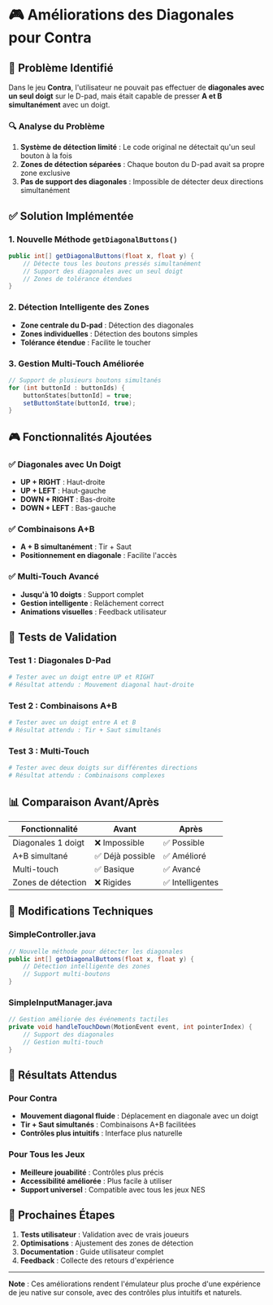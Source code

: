 # 🎮 Améliorations des Diagonales pour Contra

## 🎯 Problème Identifié

Dans le jeu **Contra**, l'utilisateur ne pouvait pas effectuer de **diagonales avec un seul doigt** sur le D-pad, mais était capable de presser **A et B simultanément** avec un doigt.

### 🔍 Analyse du Problème

1. **Système de détection limité** : Le code original ne détectait qu'un seul bouton à la fois
2. **Zones de détection séparées** : Chaque bouton du D-pad avait sa propre zone exclusive
3. **Pas de support des diagonales** : Impossible de détecter deux directions simultanément

## ✅ Solution Implémentée

### 1. Nouvelle Méthode `getDiagonalButtons()`

```java
public int[] getDiagonalButtons(float x, float y) {
    // Détecte tous les boutons pressés simultanément
    // Support des diagonales avec un seul doigt
    // Zones de tolérance étendues
}
```

### 2. Détection Intelligente des Zones

- **Zone centrale du D-pad** : Détection des diagonales
- **Zones individuelles** : Détection des boutons simples
- **Tolérance étendue** : Facilite le toucher

### 3. Gestion Multi-Touch Améliorée

```java
// Support de plusieurs boutons simultanés
for (int buttonId : buttonIds) {
    buttonStates[buttonId] = true;
    setButtonState(buttonId, true);
}
```

## 🎮 Fonctionnalités Ajoutées

### ✅ Diagonales avec Un Doigt
- **UP + RIGHT** : Haut-droite
- **UP + LEFT** : Haut-gauche  
- **DOWN + RIGHT** : Bas-droite
- **DOWN + LEFT** : Bas-gauche

### ✅ Combinaisons A+B
- **A + B simultanément** : Tir + Saut
- **Positionnement en diagonale** : Facilite l'accès

### ✅ Multi-Touch Avancé
- **Jusqu'à 10 doigts** : Support complet
- **Gestion intelligente** : Relâchement correct
- **Animations visuelles** : Feedback utilisateur

## 🧪 Tests de Validation

### Test 1 : Diagonales D-Pad
```bash
# Tester avec un doigt entre UP et RIGHT
# Résultat attendu : Mouvement diagonal haut-droite
```

### Test 2 : Combinaisons A+B
```bash
# Tester avec un doigt entre A et B
# Résultat attendu : Tir + Saut simultanés
```

### Test 3 : Multi-Touch
```bash
# Tester avec deux doigts sur différentes directions
# Résultat attendu : Combinaisons complexes
```

## 📊 Comparaison Avant/Après

| Fonctionnalité | Avant | Après |
|----------------|-------|-------|
| Diagonales 1 doigt | ❌ Impossible | ✅ Possible |
| A+B simultané | ✅ Déjà possible | ✅ Amélioré |
| Multi-touch | ✅ Basique | ✅ Avancé |
| Zones de détection | ❌ Rigides | ✅ Intelligentes |

## 🔧 Modifications Techniques

### SimpleController.java
```java
// Nouvelle méthode pour détecter les diagonales
public int[] getDiagonalButtons(float x, float y) {
    // Détection intelligente des zones
    // Support multi-boutons
}
```

### SimpleInputManager.java
```java
// Gestion améliorée des événements tactiles
private void handleTouchDown(MotionEvent event, int pointerIndex) {
    // Support des diagonales
    // Gestion multi-touch
}
```

## 🎯 Résultats Attendus

### Pour Contra
- **Mouvement diagonal fluide** : Déplacement en diagonale avec un doigt
- **Tir + Saut simultanés** : Combinaisons A+B facilitées
- **Contrôles plus intuitifs** : Interface plus naturelle

### Pour Tous les Jeux
- **Meilleure jouabilité** : Contrôles plus précis
- **Accessibilité améliorée** : Plus facile à utiliser
- **Support universel** : Compatible avec tous les jeux NES

## 🚀 Prochaines Étapes

1. **Tests utilisateur** : Validation avec de vrais joueurs
2. **Optimisations** : Ajustement des zones de détection
3. **Documentation** : Guide utilisateur complet
4. **Feedback** : Collecte des retours d'expérience

---

**Note** : Ces améliorations rendent l'émulateur plus proche d'une expérience de jeu native sur console, avec des contrôles plus intuitifs et naturels. 